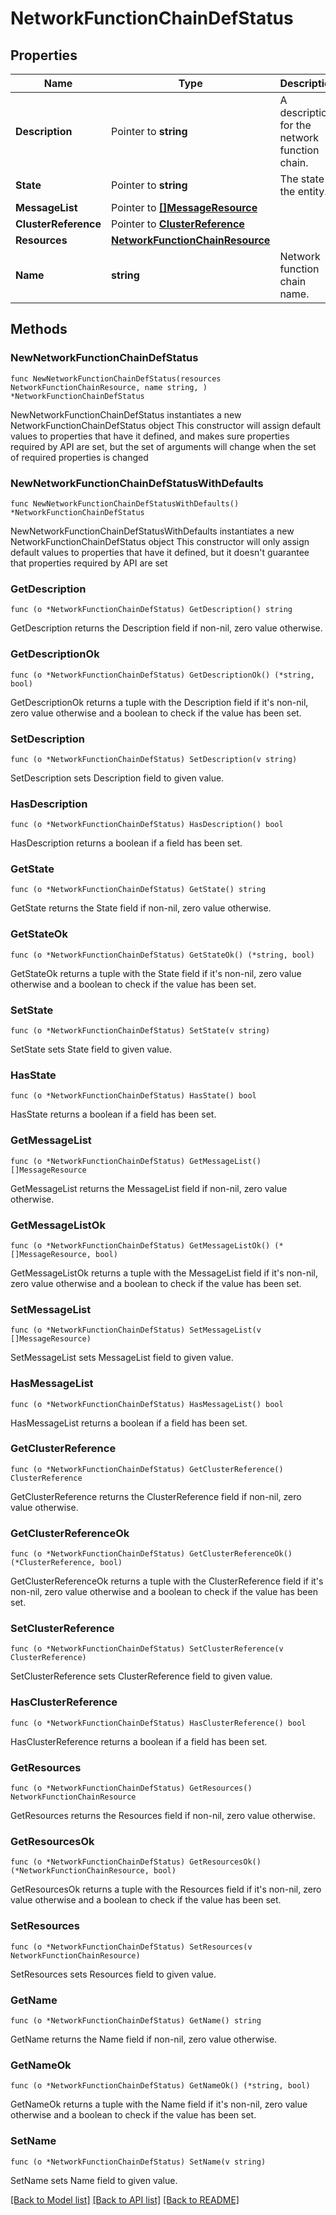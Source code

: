 # NetworkFunctionChainDefStatus

## Properties

Name | Type | Description | Notes
------------ | ------------- | ------------- | -------------
**Description** | Pointer to **string** | A description for the network function chain. | [optional] 
**State** | Pointer to **string** | The state of the entity. | [optional] 
**MessageList** | Pointer to [**[]MessageResource**](MessageResource.md) |  | [optional] 
**ClusterReference** | Pointer to [**ClusterReference**](ClusterReference.md) |  | [optional] 
**Resources** | [**NetworkFunctionChainResource**](NetworkFunctionChainResource.md) |  | 
**Name** | **string** | Network function chain name. | 

## Methods

### NewNetworkFunctionChainDefStatus

`func NewNetworkFunctionChainDefStatus(resources NetworkFunctionChainResource, name string, ) *NetworkFunctionChainDefStatus`

NewNetworkFunctionChainDefStatus instantiates a new NetworkFunctionChainDefStatus object
This constructor will assign default values to properties that have it defined,
and makes sure properties required by API are set, but the set of arguments
will change when the set of required properties is changed

### NewNetworkFunctionChainDefStatusWithDefaults

`func NewNetworkFunctionChainDefStatusWithDefaults() *NetworkFunctionChainDefStatus`

NewNetworkFunctionChainDefStatusWithDefaults instantiates a new NetworkFunctionChainDefStatus object
This constructor will only assign default values to properties that have it defined,
but it doesn't guarantee that properties required by API are set

### GetDescription

`func (o *NetworkFunctionChainDefStatus) GetDescription() string`

GetDescription returns the Description field if non-nil, zero value otherwise.

### GetDescriptionOk

`func (o *NetworkFunctionChainDefStatus) GetDescriptionOk() (*string, bool)`

GetDescriptionOk returns a tuple with the Description field if it's non-nil, zero value otherwise
and a boolean to check if the value has been set.

### SetDescription

`func (o *NetworkFunctionChainDefStatus) SetDescription(v string)`

SetDescription sets Description field to given value.

### HasDescription

`func (o *NetworkFunctionChainDefStatus) HasDescription() bool`

HasDescription returns a boolean if a field has been set.

### GetState

`func (o *NetworkFunctionChainDefStatus) GetState() string`

GetState returns the State field if non-nil, zero value otherwise.

### GetStateOk

`func (o *NetworkFunctionChainDefStatus) GetStateOk() (*string, bool)`

GetStateOk returns a tuple with the State field if it's non-nil, zero value otherwise
and a boolean to check if the value has been set.

### SetState

`func (o *NetworkFunctionChainDefStatus) SetState(v string)`

SetState sets State field to given value.

### HasState

`func (o *NetworkFunctionChainDefStatus) HasState() bool`

HasState returns a boolean if a field has been set.

### GetMessageList

`func (o *NetworkFunctionChainDefStatus) GetMessageList() []MessageResource`

GetMessageList returns the MessageList field if non-nil, zero value otherwise.

### GetMessageListOk

`func (o *NetworkFunctionChainDefStatus) GetMessageListOk() (*[]MessageResource, bool)`

GetMessageListOk returns a tuple with the MessageList field if it's non-nil, zero value otherwise
and a boolean to check if the value has been set.

### SetMessageList

`func (o *NetworkFunctionChainDefStatus) SetMessageList(v []MessageResource)`

SetMessageList sets MessageList field to given value.

### HasMessageList

`func (o *NetworkFunctionChainDefStatus) HasMessageList() bool`

HasMessageList returns a boolean if a field has been set.

### GetClusterReference

`func (o *NetworkFunctionChainDefStatus) GetClusterReference() ClusterReference`

GetClusterReference returns the ClusterReference field if non-nil, zero value otherwise.

### GetClusterReferenceOk

`func (o *NetworkFunctionChainDefStatus) GetClusterReferenceOk() (*ClusterReference, bool)`

GetClusterReferenceOk returns a tuple with the ClusterReference field if it's non-nil, zero value otherwise
and a boolean to check if the value has been set.

### SetClusterReference

`func (o *NetworkFunctionChainDefStatus) SetClusterReference(v ClusterReference)`

SetClusterReference sets ClusterReference field to given value.

### HasClusterReference

`func (o *NetworkFunctionChainDefStatus) HasClusterReference() bool`

HasClusterReference returns a boolean if a field has been set.

### GetResources

`func (o *NetworkFunctionChainDefStatus) GetResources() NetworkFunctionChainResource`

GetResources returns the Resources field if non-nil, zero value otherwise.

### GetResourcesOk

`func (o *NetworkFunctionChainDefStatus) GetResourcesOk() (*NetworkFunctionChainResource, bool)`

GetResourcesOk returns a tuple with the Resources field if it's non-nil, zero value otherwise
and a boolean to check if the value has been set.

### SetResources

`func (o *NetworkFunctionChainDefStatus) SetResources(v NetworkFunctionChainResource)`

SetResources sets Resources field to given value.


### GetName

`func (o *NetworkFunctionChainDefStatus) GetName() string`

GetName returns the Name field if non-nil, zero value otherwise.

### GetNameOk

`func (o *NetworkFunctionChainDefStatus) GetNameOk() (*string, bool)`

GetNameOk returns a tuple with the Name field if it's non-nil, zero value otherwise
and a boolean to check if the value has been set.

### SetName

`func (o *NetworkFunctionChainDefStatus) SetName(v string)`

SetName sets Name field to given value.



[[Back to Model list]](../README.md#documentation-for-models) [[Back to API list]](../README.md#documentation-for-api-endpoints) [[Back to README]](../README.md)


